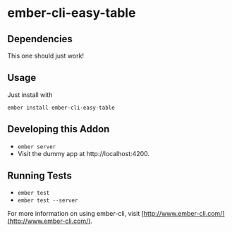 # ember-cli-easy-table


## Dependencies

This one should just work!

## Usage
Just install with

    ember install ember-cli-easy-table

## Developing this Addon

* `ember server`
* Visit the dummy app at http://localhost:4200.

## Running Tests

* `ember test`
* `ember test --server`

For more information on using ember-cli, visit [http://www.ember-cli.com/](http://www.ember-cli.com/).
